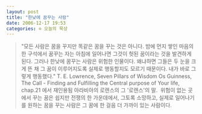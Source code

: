 ```yaml
---
layout: post
title: "한낮에 꿈꾸는 사람"
date: 2006-12-17 19:53
categories: ⊙ 오늘의 묵상
---
```


> "모든 사람은 꿈을 꾸지만 똑같은 꿈을 꾸는 것은 아니다. 밤에 먼지 쌓인 마음의 한 구석에서 꿈꾸는 자는 아침에 일어나면 그것이 헛된 꿈이라는 것을 발견하게 된다. 그러나 한낮에 꿈꾸는 사람은 위험한 인물이다. 왜냐하면 그들은 두 눈을 크게 뜬 채 그 꿈이 이루어지도록 실제로 행동할지도 모르기 때문이다. 내가 바로 그렇게 행동했다."
T. E. Lowrence, Seven Pillars of Wisdom
Os Guinness, The Call - Finding and Fulfilling the Central purpose of Your life, chap.21 에서 재인용됨
아라비아의 로렌스의 그 '로렌스'의 말.  위험이 없는 곳에서 꾸는 꿈은 쉽지만 전쟁의 한 가운데에서, 그토록 소망하고, 실제로 일어나기를 원하는 꿈을 꾸는 사람은 그 꿈에 한 걸음 더 가까이 있는 사람이다. 
       

